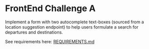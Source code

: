 # FrontEnd Challenge A

Implement a form with two autocomplete text-boxes (sourced from a location suggestion endpoint) to help users formulate a search for departures and destinations.

See requirements here: [REQUIREMENTS.md](REQUIREMENTS.md)
